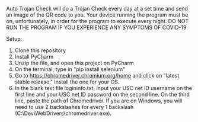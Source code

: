 Auto Trojan Check will do a Trojan Check every day at a set time and send an image of the QR code to you. 
Your device running the program must be on, unfortunately, in order for the program to execute every night. 
DO NOT RUN THE PROGRAM IF YOU EXPERIENCE ANY SYMPTOMS OF COVID-19

Setup:
1. Clone this repository
2. Install PyCharm
3. Unzip the file, and open this project on PyCharm
4. On the terminal, type in "pip install selenium"
5. Go to https://chromedriver.chromium.org/home and click on "latest stable release." Install the one for your OS. 
6. In the blank text file logininfo.txt, input your USC net ID username on the first line and your USC net ID password on the second line. On the third line, paste the path of Chromedriver. If you are on Windows, you will need to use 2 backslashes for every 1 backslash (C:\\Dev\\WebDrivers\\chromedriver.exe). 
